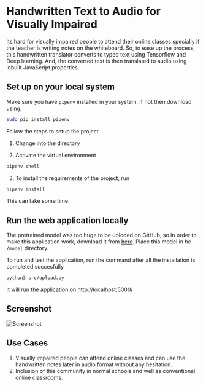 # Handwritten Text to Audio for Visually Impaired

Its hard for visually impaired people to attend their online classes specially if the teacher is writing notes on the whiteboard. So, to ease up the process, this handwritten translator converts to typed text using Tensorflow and Deep learning. And, the converted text is then translated to audio using inbuilt JavaScript properties.

## Set up on your local system

Make sure you have `pipenv` installed in your system. If not then download using,

``` bash
sudo pip install pipenv
```
Follow the steps to setup the project
1. Change into the directory

2. Activate the virtual environment
``` bash
pipenv shell
```
3. To install the requirements of the project, run 

``` bash
pipenv install
```
This can take some time.

## Run the web application locally
The pretrained model was too huge to be uploded on GitHub, so in order to make this application work, download it from [here](https://drive.google.com/file/d/1KqbIoF-48YAJXQuMNKe8LQ2plZJ6taIR/view?usp=sharing). Place this model in he `/model` directory. 

To run and test the application, run the command after all the installation is completed succesfully

``` bash
python3 src/upload.py
```
It will run the application on http://localhost:5000/

## Screenshot
![Screenshot](https://user-images.githubusercontent.com/33135343/93141262-81077900-f701-11ea-9976-341204af1ba7.png)

## Use Cases
1. Visually impaired people can attend online classes and can use the handwritten notes later in audio format without any hesitation.
2. Inclusion of this community in normal schools and well as conventional online classrooms.